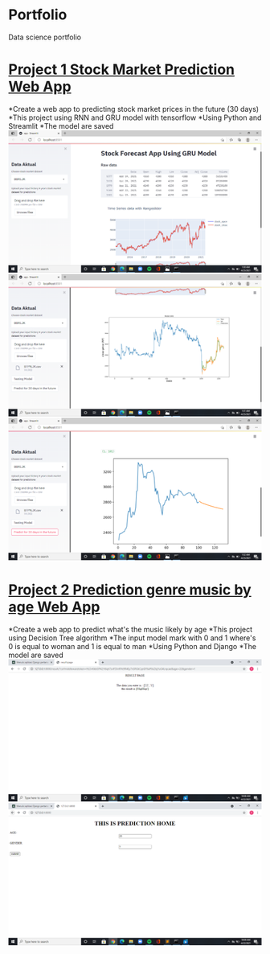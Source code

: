 # Portfolio
Data science portfolio
# [Project 1 Stock Market Prediction Web App](https://github.com/sandrafitrie/MLWebApp)

*Create a web app to predicting stock market prices in the future (30 days)
*This project using RNN and GRU model with tensorflow 
*Using Python and Streamlit
*The model are saved
![](/images/Screenshot%20(36).png)
![](/images/Screenshot%20(37).png)
![](/images/Screenshot%20(38).png)
# [Project 2 Prediction genre music by age Web App](https://github.com/sandrafitrie/pred_music)

*Create a web app to predict what's the music likely by age
*This project using Decision Tree algorithm
*The input model mark with 0 and 1 where's 0 is equal to woman and 1 is equal to man
*Using Python and Django
*The model are saved 
![](/images/Screenshot%20(34).png)
![](/images/Screenshot%20(35).png)

